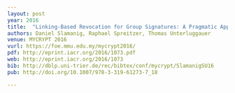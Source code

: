 ```yaml
---
layout: post
year: 2016
title:  "Linking-Based Revocation for Group Signatures: A Pragmatic Approach for Efficient Revocation Checks"
authors: Daniel Slamanig, Raphael Spreitzer, Thomas Unterluggauer
venue: MYCRYPT 2016
vurl: https://foe.mmu.edu.my/mycrypt2016/
pdf: http://eprint.iacr.org/2016/1073.pdf
web: http://eprint.iacr.org/2016/1073
bib: http://dblp.uni-trier.de/rec/bibtex/conf/mycrypt/SlamanigSU16
pub: http://doi.org/10.1007/978-3-319-61273-7_18

---
```


